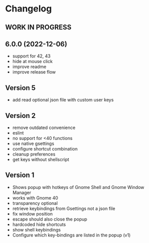 # Changelog
## **WORK IN PROGRESS**

## 6.0.0 (2022-12-06)

- support for 42, 43
- hide at mouse click
- improve readme
- improve release flow

## Version 5

- add read optional json file with custom user keys

## Version 2

- remove outdated convenience
- eslint
- no support for <40 functions
- use native gsettings
- configure shortcut combination
- cleanup preferences
- get keys without shellscript

## Version 1

- Shows popup with hotkeys of Gnome Shell and Gnome Window Manager
- works with Gnome 40
- transparency optional
- retrieve keybindings from Gsettings not a json file
- fix window position
- escape should also close the popup
- hardcoded hide shortcuts
- show shell keybindings
- Configure which key-bindings are listed in the popup (v1)
